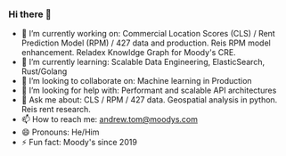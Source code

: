 ### Hi there 👋

<!--
**atom-accelerator/atom-accelerator** is a ✨ _special_ ✨ repository because its `README.md` (this file) appears on your GitHub profile.
-->

- 🔭 I’m currently working on: Commercial Location Scores (CLS) / Rent Prediction Model (RPM) / 427 data and production.  Reis RPM model enhancement. Reladex Knowldge Graph for Moody's CRE. 
- 🌱 I’m currently learning: Scalable Data Engineering, ElasticSearch, Rust/Golang
- 👯 I’m looking to collaborate on: Machine learning in Production
- 🤔 I’m looking for help with: Performant and scalable API architectures
- 💬 Ask me about: CLS / RPM / 427 data. Geospatial analysis in python. Reis rent research.
- 📫 How to reach me: andrew.tom@moodys.com
- 😄 Pronouns: He/Him
- ⚡ Fun fact: Moody's since 2019
